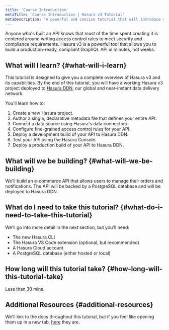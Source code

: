 ```yaml
---
title: 'Course Introduction'
metaTitle: 'Course Introduction | Hasura v3 Tutorial'
metaDescription: 'A powerful and concise tutorial that will introduce you to Hasura v3 and its concepts.'
---
```


Anyone who's built an API knows that most of the time spent creating it is centered around writing access control rules
to meet security and compliance requirements. Hasura v3 is a powerful tool that allows you to build a production-ready,
compliant GraphQL API in minutes, not weeks.

## What will I learn? {#what-will-i-learn}

This tutorial is designed to give you a complete overview of Hasura v3 and its capabilities. By the end of this
tutorial, you will have a working Hasura v3 project deployed to [Hasura DDN](https://console.hasura.io), our global and
near-instant data delivery network.

You'll learn how to:

<!-- TODO: ol outcomes -->

1. Create a new Hasura project.
2. Author a single, declarative metadata file that defines your entire API.
3. Connect a data source using Hasura's data connectors.
4. Configure fine-grained access control rules for your API.
5. Deploy a development build of your API to Hasura DDN.
6. Test your API using the Hasura Console.
7. Deploy a production build of your API to Hasura DDN.

## What will we be building? {#what-will-we-be-building}

We'll build an e-commerce API that allows users to manage their orders and notifications. The API will be backed by a
PostgreSQL database and will be deployed to Hasura DDN.

## What do I need to take this tutorial? {#what-do-i-need-to-take-this-tutorial}

We'll go into more detail in the next section, but you'll need:

- The new Hasura CLI
- The Hasura VS Code extension (optional, but recommended)
- A Hasura Cloud account
- A PostgreSQL database (either hosted or local)

## How long will this tutorial take? {#how-long-will-this-tutorial-take}

Less than 30 mins.

## Additional Resources {#additional-resources}

We'll link to the docs throughout this tutorial, but if you feel like opening them up in a new tab,
[here](https://hasura.io/docs/3.0) they are.
